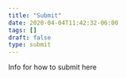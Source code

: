 ```yaml
---
title: "Submit"
date: 2020-04-04T11:42:32-06:00
tags: []
draft: false
type: submit
---
```


Info for how to submit here